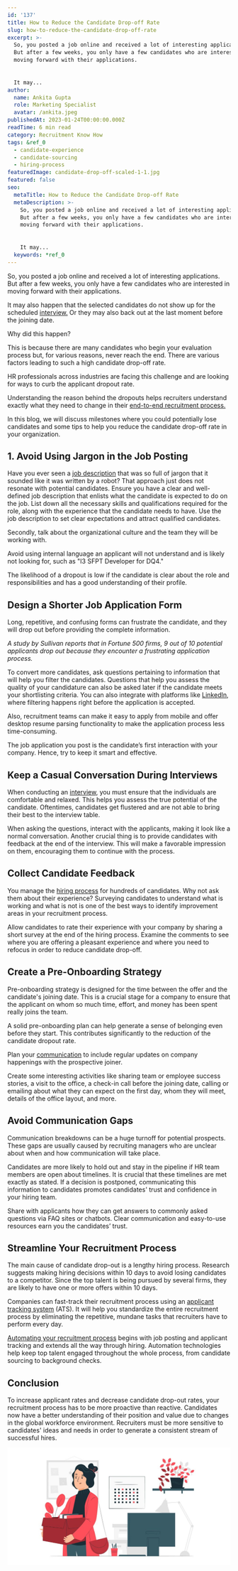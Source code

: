 ```yaml
---
id: '137'
title: How to Reduce the Candidate Drop-off Rate
slug: how-to-reduce-the-candidate-drop-off-rate
excerpt: >-
  So, you posted a job online and received a lot of interesting applications.
  But after a few weeks, you only have a few candidates who are interested in
  moving forward with their applications.


  It may...
author:
  name: Ankita Gupta
  role: Marketing Specialist
  avatar: /ankita.jpeg
publishedAt: 2023-01-24T00:00:00.000Z
readTime: 6 min read
category: Recruitment Know How
tags: &ref_0
  - candidate-experience
  - candidate-sourcing
  - hiring-process
featuredImage: candidate-drop-off-scaled-1-1.jpg
featured: false
seo:
  metaTitle: How to Reduce the Candidate Drop-off Rate
  metaDescription: >-
    So, you posted a job online and received a lot of interesting applications.
    But after a few weeks, you only have a few candidates who are interested in
    moving forward with their applications.


    It may...
  keywords: *ref_0
---
```


So, you posted a job online and received a lot of interesting applications. But after a few weeks, you only have a few candidates who are interested in moving forward with their applications.

It may also happen that the selected candidates do not show up for the scheduled [interview.](https://www.thetalentpool.ai/interview-management-software/) Or they may also back out at the last moment before the joining date.

<!--more-->

Why did this happen?

This is because there are many candidates who begin your evaluation process but, for various reasons, never reach the end. There are various factors leading to such a high candidate drop-off rate.

HR professionals across industries are facing this challenge and are looking for ways to curb the applicant dropout rate.

Understanding the reason behind the dropouts helps recruiters understand exactly what they need to change in their [end-to-end recruitment process.](https://www.thetalentpool.ai/end-to-end-recruitment-process-lifecycle/)

In this blog, we will discuss milestones where you could potentially lose candidates and some tips to help you reduce the candidate drop-off rate in your organization.

## 1\. **Avoid Using Jargon in the Job Posting**

Have you ever seen a [job description](https://www.thetalentpool.ai/blogs/how-to-write-inclusive-job-descriptions/) that was so full of jargon that it sounded like it was written by a robot? That approach just does not resonate with potential candidates. Ensure you have a clear and well-defined job description that enlists what the candidate is expected to do on the job. List down all the necessary skills and qualifications required for the role, along with the experience that the candidate needs to have. Use the job description to set clear expectations and attract qualified candidates.

Secondly, talk about the organizational culture and the team they will be working with.

Avoid using internal language an applicant will not understand and is likely not looking for, such as "I3 SFPT Developer for DQ4."

The likelihood of a dropout is low if the candidate is clear about the role and responsibilities and has a good understanding of their profile.

## **Design a Shorter Job Application Form**

Long, repetitive, and confusing forms can frustrate the candidate, and they will drop out before providing the complete information.

_A study by Sullivan reports that in Fortune 500 firms, 9 out of 10 potential applicants drop out because they encounter a frustrating application process._

To convert more candidates, ask questions pertaining to information that will help you filter the candidates. Questions that help you assess the quality of your candidature can also be asked later if the candidate meets your shortlisting criteria. You can also integrate with platforms like [LinkedIn](https://www.thetalentpool.ai/blogs/6-secret-tips-for-hiring-the-best-candidates-from-linkedin/), where filtering happens right before the application is accepted.

Also, recruitment teams can make it easy to apply from mobile and offer desktop resume parsing functionality to make the application process less time-consuming.

The job application you post is the candidate’s first interaction with your company. Hence, try to keep it smart and effective.

## **Keep a Casual Conversation During Interviews**

When conducting an [interview](https://www.thetalentpool.ai/blogs/3-things-to-know-when-interviewing-virtually/), you must ensure that the individuals are comfortable and relaxed. This helps you assess the true potential of the candidate. Oftentimes, candidates get flustered and are not able to bring their best to the interview table.

When asking the questions, interact with the applicants, making it look like a normal conversation. Another crucial thing is to provide candidates with feedback at the end of the interview. This will make a favorable impression on them, encouraging them to continue with the process.

## **Collect Candidate Feedback**

You manage the [hiring process](https://www.thetalentpool.ai/blogs/6-onboarding-metrics-most-important-in-hiring-process/) for hundreds of candidates. Why not ask them about their experience? Surveying candidates to understand what is working and what is not is one of the best ways to identify improvement areas in your recruitment process.

Allow candidates to rate their experience with your company by sharing a short survey at the end of the hiring process. Examine the comments to see where you are offering a pleasant experience and where you need to refocus in order to reduce candidate drop-off.

## **Create a Pre-Onboarding Strategy**

Pre-onboarding strategy is designed for the time between the offer and the candidate's joining date. This is a crucial stage for a company to ensure that the applicant on whom so much time, effort, and money has been spent really joins the team.

A solid pre-onboarding plan can help generate a sense of belonging even before they start. This contributes significantly to the reduction of the candidate dropout rate.

Plan your [communication](https://www.thetalentpool.ai/blogs/6-ways-how-hr-can-improve-their-email-communication/) to include regular updates on company happenings with the prospective joiner.

Create some interesting activities like sharing team or employee success stories, a visit to the office, a check-in call before the joining date, calling or emailing about what they can expect on the first day, whom they will meet, details of the office layout, and more.

## **Avoid Communication Gaps**

Communication breakdowns can be a huge turnoff for potential prospects. These gaps are usually caused by recruiting managers who are unclear about when and how communication will take place.

Candidates are more likely to hold out and stay in the pipeline if HR team members are open about timelines. It is crucial that these timelines are met exactly as stated. If a decision is postponed, communicating this information to candidates promotes candidates' trust and confidence in your hiring team.

Share with applicants how they can get answers to commonly asked questions via FAQ sites or chatbots. Clear communication and easy-to-use resources earn you the candidates’ trust.

## **Streamline Your Recruitment Process**

The main cause of candidate drop-out is a lengthy hiring process. Research suggests making hiring decisions within 10 days to avoid losing candidates to a competitor. Since the top talent is being pursued by several firms, they are likely to have one or more offers within 10 days.

Companies can fast-track their recruitment process using an [applicant tracking system](https://www.thetalentpool.ai/applicant-tracking-software/) (ATS). It will help you standardize the entire recruitment process by eliminating the repetitive, mundane tasks that recruiters have to perform every day.

[Automating your recruitment process](https://www.thetalentpool.ai/blogs/all-you-need-to-know-about-automation-technology-in-recruitment/) begins with job posting and applicant tracking and extends all the way through hiring. Automation technologies help keep top talent engaged throughout the whole process, from candidate sourcing to background checks.

## **Conclusion**

To increase applicant rates and decrease candidate drop-out rates, your recruitment process has to be more proactive than reactive. Candidates now have a better understanding of their position and value due to changes in the global workforce environment. Recruiters must be more sensitive to candidates' ideas and needs in order to generate a consistent stream of successful hires.

![candidate-drop-off](images/candidate-drop-off-scaled-1-1-1024x537.jpg)
